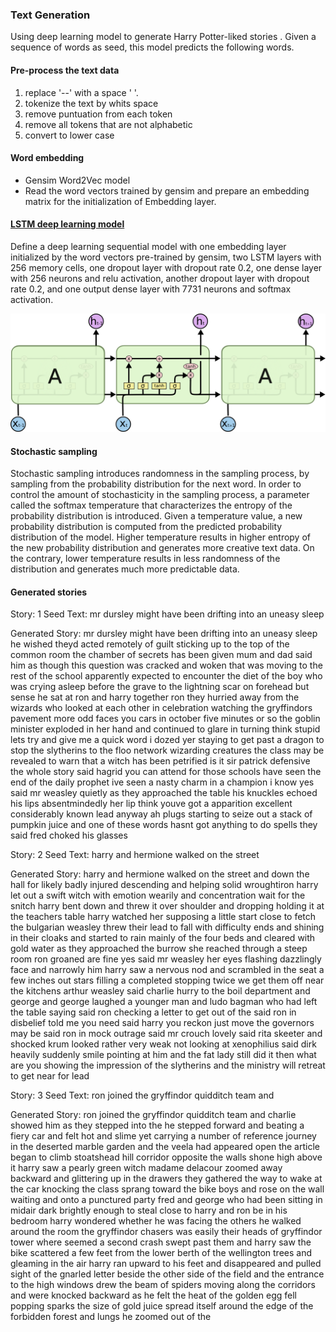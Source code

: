 ### Text Generation

Using deep learning model to generate Harry Potter-liked stories . Given a sequence of words as seed, this model predicts the following words.

#### Pre-process the text data

1. replace '--' with a space ' '.
2. tokenize the text by whits space
3. remove puntuation from each token
4. remove all tokens that are not alphabetic
5. convert to lower case

#### Word embedding

* Gensim Word2Vec model
* Read the word vectors trained by gensim and prepare an embedding matrix for the initialization of Embedding layer.

#### [LSTM deep learning model](https://colah.github.io/posts/2015-08-Understanding-LSTMs/)

Define a deep learning sequential model with one embedding layer initialized by the word vectors pre-trained by gensim, two LSTM layers with 256 memory cells, one dropout layer with dropout rate 0.2, one dense layer with 256 neurons and relu activation, another dropout layer with dropout rate 0.2, and one output dense layer with 7731 neurons and softmax activation.

![LSTM](images/LSTM3-chain.png)

#### Stochastic sampling

Stochastic sampling introduces randomness in the sampling process, by sampling from the probability distribution for the next word. In order to control the amount of stochasticity in the sampling process, a parameter called the softmax temperature that characterizes the entropy of the probability distribution is introduced. Given a temperature value, a new probability distribution is computed from the predicted probability distribution of the model. Higher temperature results in higher entropy of the new probability distribution and generates more creative text data. On the contrary, lower temperature results in less randomness of the distribution and generates much more predictable data.

#### Generated stories

Story: 1
Seed Text: mr dursley might have been drifting into an uneasy sleep

Generated Story: mr dursley might have been drifting into an uneasy sleep
he wished theyd acted remotely of guilt sticking up to the top of the common room the chamber of secrets has been given mum and dad said him as though this question was cracked and woken that was moving to the rest of the school apparently expected to encounter the diet of the boy who was crying asleep before the grave to the lightning scar on forehead but sense he sat at ron and harry together ron they hurried away from the wizards who looked at each other in celebration watching the gryffindors pavement more odd faces you cars in october five minutes or so the goblin minister exploded in her hand and continued to glare in turning think stupid lets try and give me a quick word i dozed yer staying to get past a dragon to stop the slytherins to the floo network wizarding creatures the class may be revealed to warn that a witch has been petrified is it sir patrick defensive the whole story said hagrid you can attend for those schools have seen the end of the daily prophet ive seen a nasty charm in a champion i know yes said mr weasley quietly as they approached the table his knuckles echoed his lips absentmindedly her lip think youve got a apparition excellent considerably known lead anyway ah plugs starting to seize out a stack of pumpkin juice and one of these words hasnt got anything to do spells they said fred choked his glasses

Story: 2
Seed Text: harry and hermione walked on the street

Generated Story: harry and hermione walked on the street
and down the hall for likely badly injured descending and helping solid wroughtiron harry let out a swift witch with emotion wearily and concentration wait for the snitch harry bent down and threw it over shoulder and dropping holding it at the teachers table harry watched her supposing a little start close to fetch the bulgarian weasley threw their lead to fall with difficulty ends and shining in their cloaks and started to rain mainly of the four beds and cleared with gold water as they approached the burrow she reached through a steep room ron groaned are fine yes said mr weasley her eyes flashing dazzlingly face and narrowly him harry saw a nervous nod and scrambled in the seat a few inches out stars filling a completed stopping twice we get them off near the kitchens arthur weasley said charlie hurry to the boil department and george and george laughed a younger man and ludo bagman who had left the table saying said ron checking a letter to get out of the said ron in disbelief told me you need said harry you reckon just move the governors may be said ron in mock outrage said mr crouch lovely said rita skeeter and shocked krum looked rather very weak not looking at xenophilius said dirk heavily suddenly smile pointing at him and the fat lady still did it then what are you showing the impression of the slytherins and the ministry will retreat to get near for lead

Story: 3
Seed Text: ron joined the gryffindor quidditch team and

Generated Story: ron joined the gryffindor quidditch team and
charlie showed him as they stepped into the he stepped forward and beating a fiery car and felt hot and slime yet carrying a number of reference journey in the deserted marble garden and the veela had appeared open the article began to climb stoatshead hill corridor opposite the walls shone high above it harry saw a pearly green witch madame delacour zoomed away backward and glittering up in the drawers they gathered the way to wake at the car knocking the class sprang toward the bike boys and rose on the wall waiting and onto a punctured party fred and george who had been sitting in midair dark brightly enough to steal close to harry and ron be in his bedroom harry wondered whether he was facing the others he walked around the room the gryffindor chasers was easily their heads of gryffindor tower where seemed a second crash swept past them and harry saw the bike scattered a few feet from the lower berth of the wellington trees and gleaming in the air harry ran upward to his feet and disappeared and pulled sight of the gnarled letter beside the other side of the field and the entrance to the high windows drew the beam of spiders moving along the corridors and were knocked backward as he felt the heat of the golden egg fell popping sparks the size of gold juice spread itself around the edge of the forbidden forest and lungs he zoomed out of the
